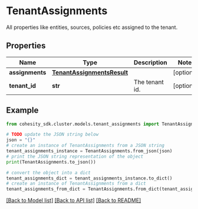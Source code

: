 # TenantAssignments

All properties like entities, sources, policies etc assigned to the tenant.

## Properties

Name | Type | Description | Notes
------------ | ------------- | ------------- | -------------
**assignments** | [**TenantAssignmentsResult**](TenantAssignmentsResult.md) |  | [optional] 
**tenant_id** | **str** | The tenant id. | [optional] 

## Example

```python
from cohesity_sdk.cluster.models.tenant_assignments import TenantAssignments

# TODO update the JSON string below
json = "{}"
# create an instance of TenantAssignments from a JSON string
tenant_assignments_instance = TenantAssignments.from_json(json)
# print the JSON string representation of the object
print(TenantAssignments.to_json())

# convert the object into a dict
tenant_assignments_dict = tenant_assignments_instance.to_dict()
# create an instance of TenantAssignments from a dict
tenant_assignments_from_dict = TenantAssignments.from_dict(tenant_assignments_dict)
```
[[Back to Model list]](../README.md#documentation-for-models) [[Back to API list]](../README.md#documentation-for-api-endpoints) [[Back to README]](../README.md)


